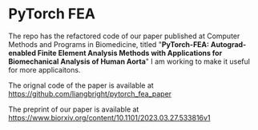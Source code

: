 # PyTorch FEA

The repo has the refactored code of our paper published at Computer Methods and Programs in Biomedicine, titled "**PyTorch-FEA: Autograd-enabled Finite Element Analysis Methods with Applications for Biomechanical Analysis of Human Aorta**"
I am working to make it useful for more applicaitons.

The orignal code of the paper is available at https://github.com/liangbright/pytorch_fea_paper

The preprint of our paper is available at https://www.biorxiv.org/content/10.1101/2023.03.27.533816v1

